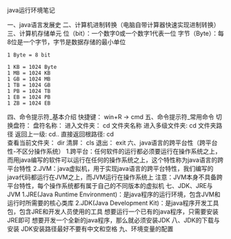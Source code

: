 java运行环境笔记



一、java语言发展史
二、计算机进制转换（电脑自带计算器快速实现进制转换）
三、计算机存储单元
    位（bit）：一个数字0或一个数字1代表一位
    字节（Byte）：每8位是一个字节，字节是数据存储的最小单位

    1 Byte = 8 bit

    1 KB = 1024 Byte
    1 MB = 1024 KB
    1 GB = 1024 MB
    1 TB = 1024 GB
    1 PB = 1024 TB
    1 EB = 1024 PB
    1 ZB = 1024 EB
四、命令提示符_基本介绍
    快捷键：    win+R -> cmd
五、命令提示符_常用命令
    切换盘符：       盘符名称：
    进入文件夹：     cd 文件夹名称
    进入多级文件夹:  cd 文件夹路径
    返回上一级:      cd..
    直接返回根路径:  cd\
    查看当前文件夹： dir
    清屏：          cls
    退出：          exit
六、java语言的跨平台性（跨平台性-不区分操作系统）
    1.跨平台：任何软件的运行都必须要运行在操作系统之上，而用java编写的软件可以运行在任何的操作系统之上，这个特性称为java语言的跨平台特性
    2.JVM：java虚拟机，用于实现java语言的跨平台特性，我们编写的java代码都运行在JVM之上，而JVM运行在操作系统上
    注意：JVM本身不具备跨平台特性，每个操作系统都有属于自己的不同版本的虚拟机
七、JDK、JRE与JVM
    1.JRE(Java Runtime Environment)：是java程序的运行环境，包含JVM和运行时所需要的核心类库
    2.JDK(Java Development Kit)：是java程序开发工具包，包含JRE和开发人员使用的工具
    想要运行一个已有的java程序，只需要安装JRE即可
    想要开发一个全新的java程序，那么就必须安装JDK
八、JDK的下载与安装
    JDK安装路径最好不要有中文和空格
九、环境变量的配置
    

    



